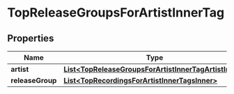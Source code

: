 

# TopReleaseGroupsForArtistInnerTag


## Properties

| Name | Type | Description | Notes |
|------------ | ------------- | ------------- | -------------|
|**artist** | [**List&lt;TopReleaseGroupsForArtistInnerTagArtistInner&gt;**](TopReleaseGroupsForArtistInnerTagArtistInner.md) |  |  [optional] |
|**releaseGroup** | [**List&lt;TopRecordingsForArtistInnerTagsInner&gt;**](TopRecordingsForArtistInnerTagsInner.md) |  |  [optional] |



